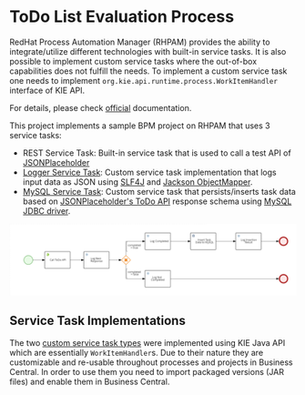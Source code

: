 # ToDo List Evaluation Process
RedHat Process Automation Manager (RHPAM) provides the ability to integrate/utilize different technologies with built-in service tasks. It is also possible to implement custom service tasks where the out-of-box capabilities does not fulfill the needs. To implement a custom service task one needs to implement `org.kie.api.runtime.process.WorkItemHandler` interface of KIE API. 

For details, please check [official](https://access.redhat.com/documentation/en-us/red_hat_process_automation_manager/7.8/html-single/custom_tasks_and_work_item_handlers_in_business_central/index) documentation.

This project implements a sample BPM project on RHPAM that uses 3 service tasks:
* REST Service Task: Built-in service task that is used to call a test API of [JSONPlaceholder](http://jsonplaceholder.typicode.com/)
* [Logger Service Task](/handlers/log): Custom service task implementation that logs input data as JSON using [SLF4J](http://www.slf4j.org/) and [Jackson ObjectMapper](https://github.com/FasterXML/jackson-databind/blob/master/src/main/java/com/fasterxml/jackson/databind/ObjectMapper.java).
* [MySQL Service Task](/handlers/mysql): Custom service task that persists/inserts task data based on [JSONPlaceholder's ToDo API](http://jsonplaceholder.typicode.com/todos) response schema using [MySQL JDBC driver](https://dev.mysql.com/downloads/connector/j/).

![BPMN diagram](/doc/images/evaluation.bpmn.png)

## Service Task Implementations
The two [custom service task types](/handlers) were implemented using KIE Java API which are essentially `WorkItemHandler`s. Due to their nature they are customizable and re-usable throughout processes and projects in Business Central. In order to use them you need to import packaged versions (JAR files) and enable them in Business Central.


